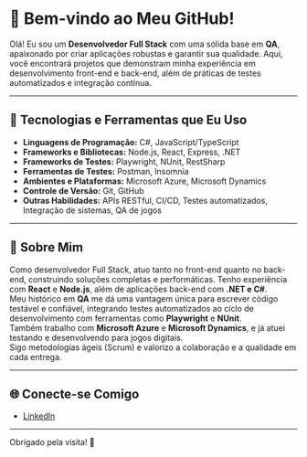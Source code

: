 # 👋 Bem-vindo ao Meu GitHub!

Olá! Eu sou um **Desenvolvedor Full Stack** com uma sólida base em **QA**, apaixonado por criar aplicações robustas e garantir sua qualidade. Aqui, você encontrará projetos que demonstram minha experiência em desenvolvimento front-end e back-end, além de práticas de testes automatizados e integração contínua.

---

## 🚀 Tecnologias e Ferramentas que Eu Uso

- **Linguagens de Programação:** C#, JavaScript/TypeScript  
- **Frameworks e Bibliotecas:** Node.js, React, Express, .NET  
- **Frameworks de Testes:** Playwright, NUnit, RestSharp  
- **Ferramentas de Testes:** Postman, Insomnia  
- **Ambientes e Plataformas:** Microsoft Azure, Microsoft Dynamics  
- **Controle de Versão:** Git, GitHub  
- **Outras Habilidades:** APIs RESTful, CI/CD, Testes automatizados, Integração de sistemas, QA de jogos  

---

## 🌟 Sobre Mim

Como desenvolvedor Full Stack, atuo tanto no front-end quanto no back-end, construindo soluções completas e performáticas. Tenho experiência com **React** e **Node.js**, além de aplicações back-end com **.NET e C#**.  
Meu histórico em **QA** me dá uma vantagem única para escrever código testável e confiável, integrando testes automatizados ao ciclo de desenvolvimento com ferramentas como **Playwright** e **NUnit**.  
Também trabalho com **Microsoft Azure** e **Microsoft Dynamics**, e já atuei testando e desenvolvendo para jogos digitais.  
Sigo metodologias ágeis (Scrum) e valorizo a colaboração e a qualidade em cada entrega.

---

## 🌐 Conecte-se Comigo

- [LinkedIn](https://www.linkedin.com/in/victordsantunes/)

---

Obrigado pela visita! 🚀
